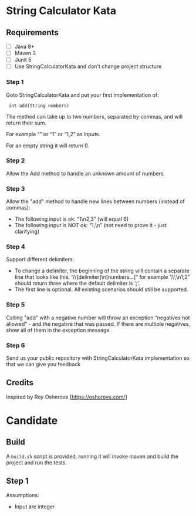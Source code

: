 # String Calculator Kata

## Requirements
- [ ] Java 8+
- [ ] Maven 3
- [ ] Junit 5
- [ ] Use StringCalculatorKata and don't change project structure

### Step 1

Goto StringCalculatorKata and put your first implementation of:

```
 int add(String numbers)
```
The method can take up to two numbers, separated by commas, and will return
their sum.

For example “” or “1” or “1,2” as inputs.

For an empty string it will return 0.

### Step 2

Allow the Add method to handle an unknown amount of numbers.

### Step 3

Allow the "add" method to handle new lines between numbers (instead of commas):

- The following input is ok: “1\n2,3” (will equal 6)
- The following input is NOT ok: “1,\n” (not need to prove it - just clarifying)

### Step 4

Support different delimiters:

- To change a delimiter, the beginning of the string will contain a separate
  line that looks like this: “//[delimiter]\n[numbers…]” for example “//;\n1;2”
  should return three where the default delimiter is ‘;’.
- The first line is optional. All existing scenarios should still be supported.

### Step 5

Calling "add" with a negative number will throw an exception “negatives not
allowed” - and the negative that was passed.  If there are multiple negatives,
show all of them in the exception message.

### Step 6

Send us your public repository with StringCalculatorKata implementation so that
we can give you feedback

## Credits
Inspired by Roy Osherove [https://osherove.com/]

# Candidate

## Build

A `build.sh` script is provided, running it will invoke maven and build the
project and run the tests.

## Step 1

Assumptions:

* Input are integer